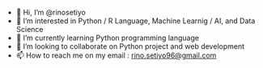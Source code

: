 - 👋 Hi, I’m @rinosetiyo
- 👀 I’m interested in Python / R Language, Machine Learnig / AI, and Data Science
- 🌱 I’m currently learning Python programming language
- 💞️ I’m looking to collaborate on Python project and web development
- 📫 How to reach me on my email : rino.setiyo96@gmail.com

<!---
rinosetiyo/rinosetiyo is a ✨ special ✨ repository because its `README.md` (this file) appears on your GitHub profile.
You can click the Preview link to take a look at your changes.
--->
